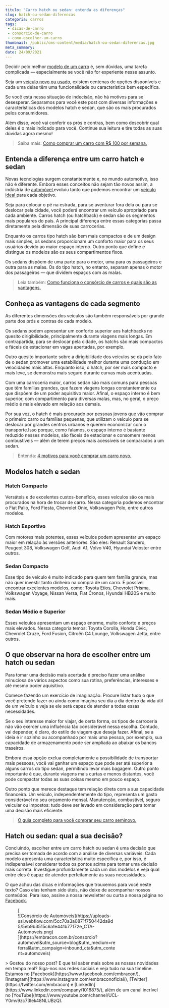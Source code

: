 ```yaml
---
titulo: "Carro hatch ou sedan: entenda as diferenças"
slug: hatch-ou-sedan-diferencas
categoria: carros
tags:
 - dicas-de-carro
 - consorcio-de-carro
 - como-escolher-um-carro
thumbnail: /public/cms-content/media/hatch-ou-sedan-diferencas.jpg
meta_summary: 
date: 24/09/2021
---
```

Decidir pelo melhor [modelo de um carro](https://www.embracon.com.br/blog/carros-mais-baratos-os-modelos-de-ate-r-40-mil) é, sem dúvidas, uma tarefa complicada — especialmente se você não for experiente nesse assunto.

Seja um [veículo novo ou usado](https://www.embracon.com.br/blog/comprar-carro-usado-com-a-carta-de-credito-do-consorcio), existem centenas de opções disponíveis e cada uma delas têm uma funcionalidade ou característica bem específica.

Se você está nessa situação de indecisão, não há motivos para se desesperar. Separamos para você este post com diversas informações e características dos modelos hatch e sedan, que são os mais procurados pelos consumidores.

Além disso, você vai conferir os prós e contras, bem como descobrir qual deles é o mais indicado para você. Continue sua leitura e tire todas as suas dúvidas agora mesmo!

> Saiba mais: [Como comprar um carro com R$ 100 por semana.](https://www.embracon.com.br/blog/como-comprar-um-carro-com-r-100-00-por-semana)

Entenda a diferença entre um carro hatch e sedan
------------------------------------------------

Novas tecnologias surgem constantemente e, no mundo automotivo, isso não é diferente. Embora esses conceitos não sejam tão novos assim, a indústria de [automóvel ](https://www.embracon.com.br/consorcio-de-carros)evoluiu tanto que podemos encontrar um [veículo ideal ](https://www.embracon.com.br/blog/saiba-o-que-considerar-para-escolher-o-carro-ideal)para cada objetivo.

Seja para colocar o pé na estrada, para se aventurar fora dela ou para se deslocar pela cidade, você poderá encontrar um veículo apropriado para cada ambiente. Carros hatch (ou hatchback) e sedan são os segmentos mais populares do país. A principal diferença entre essas categorias passa diretamente pela dimensão de suas carrocerias.

Enquanto os carros tipo hatch são bem mais compactos e de um design mais simples, os sedans proporcionam um conforto maior para os seus usuários devido ao maior espaço interno. Outro ponto que define e distingue os modelos são os seus compartimentos fixos.

Os sedans dispõem de uma parte para o motor, uma para os passageiros e outra para as malas. Os do tipo hatch, no entanto, separam apenas o motor dos passageiros — que dividem espaços com as malas.

> Leia também: [Como funciona o consórcio de carros e quais são as vantagens.](https://www.embracon.com.br/blog/vantagens-consorcio-automovel)

Conheça as vantagens de cada segmento
-------------------------------------

As diferentes dimensões dos veículos são também responsáveis por grande parte dos prós e contras de cada modelo.

Os sedans podem apresentar um conforto superior aos hatchbacks no quesito dirigibilidade, principalmente durante viagens mais longas. Em contrapartida, para se deslocar pela cidade, os hatchs são mais compactos e fáceis de estacionar em vagas apertadas, por exemplo.

Outro quesito importante sobre a dirigibilidade dos veículos se dá pelo fato de o sedan promover uma estabilidade melhor durante uma condução em velocidades mais altas. Enquanto isso, o hatch, por ser mais compacto e mais leve, se demonstra mais seguro durante curvas mais acentuadas.

Com uma carroceria maior, carros sedan são mais comuns para pessoas que têm famílias grandes, que fazem viagens longas constantemente ou que dispõem de um poder aquisitivo maior. Afinal, o espaço interno é bem superior, com compartimento para diversas malas, mas, no geral, o preço médio é mais elevado em relação aos demais.

Por sua vez, o hatch é mais procurado por pessoas jovens que vão comprar o primeiro carro ou famílias pequenas, que utilizam o veículo para se deslocar por grandes centros urbanos e querem economizar com o transporte.Isso porque, como falamos, o espaço interno é bastante reduzido nesses modelos, são fáceis de estacionar e consomem menos combustíveis — além de terem preços mais acessíveis se comparados a um sedan.

> Entenda: [4 motivos para você comprar um carro novo.](https://www.embracon.com.br/blog/4-motivos-para-voce-comprar-um-carro-novo)

Modelos hatch e sedan
---------------------

### Hatch Compacto

Versáteis e de excelentes custos-benefício, esses veículos são os mais procurados na hora de trocar de carro. Nessa categoria podemos encontrar o Fiat Palio, Ford Fiesta, Chevrolet Onix, Volkswagen Polo, entre outros modelos.

### Hatch Esportivo

Com motores mais potentes, esses veículos podem apresentar um espaço maior em relação às versões anteriores. São eles: Renault Sandero, Peugeot 308, Volkswagen Golf, Audi A1, Volvo V40, Hyundai Veloster entre outros.

### Sedan Compacto

Esse tipo de veículo é muito indicado para quem tem família grande, mas não quer investir tanto dinheiro na compra de um carro. É possível encontrar excelentes modelos, como: Toyota Etios, Chevrolet Prisma, Volkswagen Voyage, Nissan Versa, Fiat Cronos, Hyundai HB20S e muito mais.

### Sedan Médio e Superior

Esses veículos apresentam um espaço enorme, muito conforto e preços mais elevados. Nessa categoria temos: Toyota Corolla, Honda Civic, Chevrolet Cruze, Ford Fusion, Citroën C4 Lounge, Volkswagen Jetta, entre outros.

O que observar na hora de escolher entre um hatch ou sedan
----------------------------------------------------------

Para tomar uma decisão mais acertada é preciso fazer uma análise minuciosa de vários aspectos como sua rotina, preferências, interesses e até mesmo poder aquisitivo.

Comece fazendo um exercício de imaginação. Procure listar tudo o que você pretende fazer ou ainda como imagina seu dia a dia dentro da vida útil de um veículo e veja se ele será capaz de atender a todas essas necessidades.

Se o seu interesse maior for viajar, de certa forma, os tipos de carroceria não vão exercer uma influência tão considerável nessa escolha. Contudo, vai depender, é claro, do estilo de viagem que deseja fazer. Afinal, se a ideia é ir sozinho ou acompanhado por mais uma pessoa, por exemplo, sua capacidade de armazenamento pode ser ampliada ao abaixar os bancos traseiros.

Embora essa opção exclua completamente a possibilidade de transportar mais pessoas, você vai ganhar um espaço que pode ser até superior a alguns carros do tipo sedan, permitindo levar mais bagagem. Outro ponto importante é que, durante viagens mais curtas e menos distantes, você pode compactar todas as suas coisas mesmo em pouco espaço.

Outro ponto que merece destaque tem relação direta com a sua capacidade financeira. Um veículo, independentemente do tipo, representa um gasto considerável no seu orçamento mensal. Manutenção, combustível, seguro veicular ou impostos: tudo deve ser levado em consideração para tomar uma decisão mais eficiente.

> [O guia completo para você comprar seu carro seminovo.](https://www.embracon.com.br/blog/carro-seminovo-guia-completo-para-comprar)

Hatch ou sedan: qual a sua decisão?
-----------------------------------

Concluindo, escolher entre um carro hatch ou sedan é uma decisão que precisa ser tomada de acordo com a análise de diversas variáveis. Cada modelo apresenta uma característica muito específica e, por isso, é indispensável considerar todos os pontos acima para tomar uma decisão mais correta. Investigue profundamente cada um dos modelos e veja qual entre eles é capaz de atender perfeitamente às suas necessidades.

O que achou das dicas e informações que trouxemos para você neste texto? Caso elas tenham sido úteis, não deixe de acompanhar nossos conteúdos. Para isso, assine a nossa newsletter ou curta a nossa página no [Facebook](http://www.facebook.com/embracon).

<figure class="w-richtext-figure-type-image w-richtext-align-center" style="max-width:310px">[<div>![Consórcio de Automóveis](https://uploads-ssl.webflow.com/5cc70a3a0871f750442da9d5/5eb9b3515c6a1e441b77172e_CTA-Automoveis.png)</div>](https://embracon.com.br/consorcio?automovel&utm_source=blog&utm_medium=referral&utm_campaign=inbound_cta&utm_content=automoveis)</figure>> Gostou do nosso post? E que tal saber mais sobre as nossas novidades em tempo real? Siga-nos nas redes sociais e veja tudo na sua timeline. Estamos no [Facebook](https://www.facebook.com/embracon/), [Instagram](https://www.instagram.com/embraconoficial/), [Twitter](https://twitter.com/embracon) e [LinkedIn](https://www.linkedin.com/company/1018875/), além de um canal incrível no [YouTube](https://www.youtube.com/channel/UCL-Y0mv9zc73Iek48NLUBzQ).
